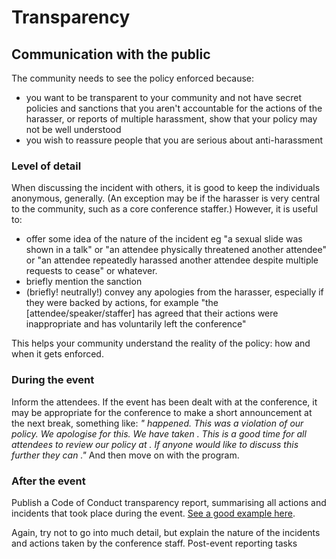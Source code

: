 # Transparency


## Communication with the public
The community needs to see the policy enforced because:
- you want to be transparent to your community and not have secret policies and sanctions that you aren't accountable for
the actions of the harasser, or reports of multiple harassment, show that your policy may not be well understood
- you wish to reassure people that you are serious about anti-harassment

### Level of detail
When discussing the incident with others, it is good to keep the individuals anonymous, generally. (An exception may be if the harasser is very central to the community, such as a core conference staffer.) However, it is useful to:
- offer some idea of the nature of the incident eg "a sexual slide was shown in a talk" or "an attendee physically threatened another attendee" or "an attendee repeatedly harassed another attendee despite multiple requests to cease" or whatever.
- briefly mention the sanction
- (briefly! neutrally!) convey any apologies from the harasser, especially if they were backed by actions, for example "the [attendee/speaker/staffer] has agreed that their actions were inappropriate and has voluntarily left the conference"

This helps your community understand the reality of the policy: how and when it gets enforced.

### During the event
Inform the attendees. If the event has been dealt with at the conference, it may be appropriate for the conference to make a short announcement at the next break, something like: *"<thing> happened. This was a violation of our policy. We apologise for this. We have taken <action>. This is a good time for all attendees to review our policy at <location>. If anyone would like to discuss this further they can <contact us somehow>."* And then move on with the program.

### After the event
Publish a Code of Conduct transparency report, summarising all actions and incidents that took place during the event. [See a good example here](http://blog.djangounderthehood.com/post/132867126995/coc-transparency-report).

Again, try not to go into much detail, but explain the nature of the incidents and actions taken by the conference staff.
Post-event reporting tasks